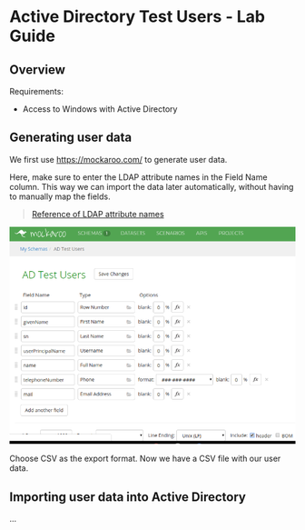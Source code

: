 # Active Directory Test Users - Lab Guide

## Overview

Requirements:

- Access to Windows with Active Directory

## Generating user data

We first use https://mockaroo.com/ to generate user data.

Here, make sure to enter the LDAP attribute names in the Field Name column. This way we can import the data later automatically, without having to manually map the fields.

> [Reference of LDAP attribute names](https://www.manageengine.com/products/ad-manager/help/csv-import-management/active-directory-ldap-attributes.html)

![](https://raw.githubusercontent.com/aaa-snow-bootcamp/active-directory-test-users/master/screenshot-mockaroo.png)

Choose CSV as the export format. Now we have a CSV file with our user data.

## Importing user data into Active Directory

...

